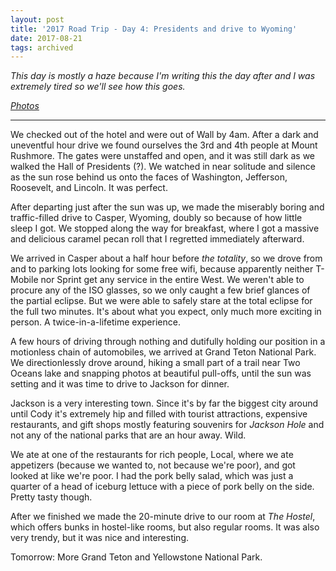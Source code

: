 ```yaml
---
layout: post
title: '2017 Road Trip - Day 4: Presidents and drive to Wyoming'
date: 2017-08-21
tags: archived
---
```


_This day is mostly a haze because I'm writing this the day after and I was extremely tired so we'll see how this goes._

_[Photos][photos]_

---

We checked out of the hotel and were out of Wall by 4am. After a dark and uneventful hour drive we found ourselves the 3rd and 4th people at Mount Rushmore. The gates were unstaffed and open, and it was still dark as we walked the Hall of Presidents (?). We watched in near solitude and silence as the sun rose behind us onto the faces of Washington, Jefferson, Roosevelt, and Lincoln. It was perfect.

After departing just after the sun was up, we made the miserably boring and traffic-filled drive to Casper, Wyoming, doubly so because of how little sleep I got. We stopped along the way for breakfast, where I got a massive and delicious caramel pecan roll that I regretted immediately afterward.

We arrived in Casper about a half hour before _the totality_, so we drove from and to parking lots looking for some free wifi, because apparently neither T-Mobile nor Sprint get any service in the entire West. We weren't able to procure any of the ISO glasses, so we only caught a few brief glances of the partial eclipse. But we were able to safely stare at the total eclipse for the full two minutes. It's about what you expect, only much more exciting in person. A twice-in-a-lifetime experience.

A few hours of driving through nothing and dutifully holding our position in a motionless chain of automobiles, we arrived at Grand Teton National Park. We directionlessly drove around, hiking a small part of a trail near Two Oceans lake and snapping photos at beautiful pull-offs, until the sun was setting and it was time to drive to Jackson for dinner.

Jackson is a very interesting town. Since it's by far the biggest city around until Cody it's extremely hip and filled with tourist attractions, expensive restaurants, and gift shops mostly featuring souvenirs for _Jackson Hole_ and not any of the national parks that are an hour away. Wild.

We ate at one of the restaurants for rich people, Local, where we ate appetizers (because we wanted to, not because we're poor), and got looked at like we're poor. I had the pork belly salad, which was just a quarter of a head of iceburg lettuce with a piece of pork belly on the side. Pretty tasty though.

After we finished we made the 20-minute drive to our room at _The Hostel_, which offers bunks in hostel-like rooms, but also regular rooms. It was also very trendy, but it was nice and interesting.

Tomorrow: More Grand Teton and Yellowstone National Park.

[photos]: https://goo.gl/photos/s6D4FYv8uWmbNhiT8
